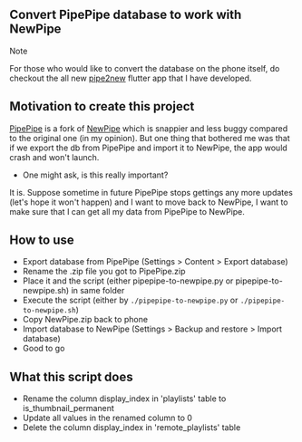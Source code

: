 ## Convert PipePipe database to work with NewPipe

> [!NOTE]
> For those who would like to convert the database on the phone itself, do checkout the all new [pipe2new](https://github.com/shreyas-a-s/pipe2new) flutter app that I have developed.

## Motivation to create this project
[PipePipe](https://github.com/InfinityLoop1308/PipePipe) is a fork of [NewPipe](https://github.com/TeamNewPipe/NewPipe) which is snappier and less buggy compared to the original one (in my opinion). But one thing that bothered me was that if we export the db from PipePipe and import it to NewPipe, the app would crash and won't launch.

- One might ask, is this really important?

It is. Suppose sometime in future PipePipe stops gettings any more updates (let's hope it won't happen) and I want to move back to NewPipe, I want to make sure that I can get all my data from PipePipe to NewPipe.

## How to use
- Export database from PipePipe (Settings > Content > Export database)
- Rename the .zip file you got to PipePipe.zip
- Place it and the script (either pipepipe-to-newpipe.py or pipepipe-to-newpipe.sh) in same folder
- Execute the script (either by `./pipepipe-to-newpipe.py` or `./pipepipe-to-newpipe.sh`)
- Copy NewPipe.zip back to phone
- Import database to NewPipe (Settings > Backup and restore > Import database)
- Good to go

## What this script does
- Rename the column display_index in 'playlists' table to is_thumbnail_permanent
- Update all values in the renamed column to 0
- Delete the column display_index in 'remote_playlists' table

